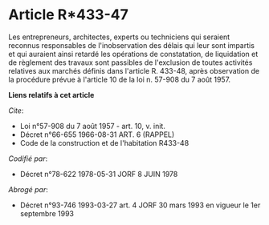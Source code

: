 # Article R*433-47

Les entrepreneurs, architectes, experts ou techniciens qui seraient reconnus responsables de l'inobservation des délais qui
leur sont impartis et qui auraient ainsi retardé les opérations de constatation, de liquidation et de règlement des travaux
sont passibles de l'exclusion de toutes activités relatives aux marchés définis dans l'article R. 433-48, après observation
de la procédure prévue à l'article 10 de la loi n. 57-908 du 7 août 1957.

**Liens relatifs à cet article**

_Cite_:

  - Loi n°57-908 du 7 août 1957 - art. 10, v. init.
  - Décret n°66-655 1966-08-31 ART. 6 (RAPPEL)
  - Code de la construction et de l'habitation R433-48

_Codifié par_:

  - Décret n°78-622 1978-05-31 JORF 8 JUIN 1978

_Abrogé par_:

  - Décret n°93-746 1993-03-27 art. 4 JORF 30 mars 1993 en vigueur le 1er septembre 1993
